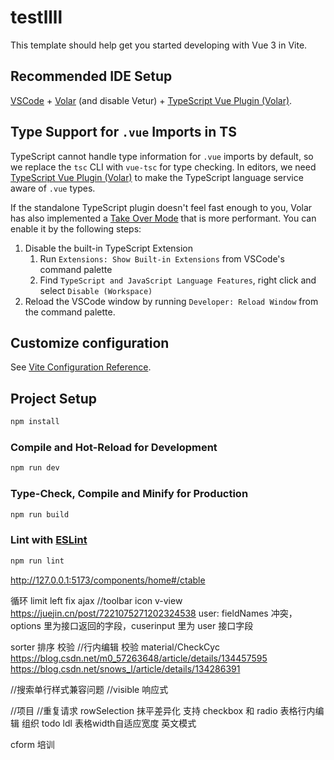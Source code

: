 # testllll

This template should help get you started developing with Vue 3 in Vite.

## Recommended IDE Setup

[VSCode](https://code.visualstudio.com/) + [Volar](https://marketplace.visualstudio.com/items?itemName=Vue.volar) (and disable Vetur) + [TypeScript Vue Plugin (Volar)](https://marketplace.visualstudio.com/items?itemName=Vue.vscode-typescript-vue-plugin).

## Type Support for `.vue` Imports in TS

TypeScript cannot handle type information for `.vue` imports by default, so we replace the `tsc` CLI with `vue-tsc` for type checking. In editors, we need [TypeScript Vue Plugin (Volar)](https://marketplace.visualstudio.com/items?itemName=Vue.vscode-typescript-vue-plugin) to make the TypeScript language service aware of `.vue` types.

If the standalone TypeScript plugin doesn't feel fast enough to you, Volar has also implemented a [Take Over Mode](https://github.com/johnsoncodehk/volar/discussions/471#discussioncomment-1361669) that is more performant. You can enable it by the following steps:

1. Disable the built-in TypeScript Extension
   1. Run `Extensions: Show Built-in Extensions` from VSCode's command palette
   2. Find `TypeScript and JavaScript Language Features`, right click and select `Disable (Workspace)`
2. Reload the VSCode window by running `Developer: Reload Window` from the command palette.

## Customize configuration

See [Vite Configuration Reference](https://vitejs.dev/config/).

## Project Setup

```sh
npm install
```

### Compile and Hot-Reload for Development

```sh
npm run dev
```

### Type-Check, Compile and Minify for Production

```sh
npm run build
```

### Lint with [ESLint](https://eslint.org/)

```sh
npm run lint
```

http://127.0.0.1:5173/components/home#/ctable

循环 limit
left fix
ajax
//toolbar icon
v-view https://juejin.cn/post/7221075271202324538
user: fieldNames 冲突，options 里为接口返回的字段，cuserinput 里为 user 接口字段

sorter 排序 校验
//行内编辑 校验 material/CheckCyc https://blog.csdn.net/m0_57263648/article/details/134457595 https://blog.csdn.net/snows_l/article/details/134286391

//搜索单行样式兼容问题
//visible 响应式

//项目
//重复请求
rowSelection 抹平差异化 支持 checkbox 和 radio
表格行内编辑 组织
todo ldl 表格width自适应宽度 英文模式


cform 培训